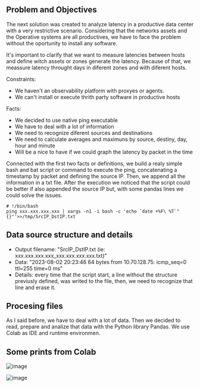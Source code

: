 ## Problem and Objectives
The next solution was created to analyze latency in a productive data center with a very restrictive scenario. Considering that the networks assets and the Operative systems are all productives, we have to face the problem without the oportunity to install any software.

It's important to clarify that we want to measure latencies between hosts and define witch assets or zones generate the latency. Because of that, we meassure latency throught days in diferent zones and with diferent hosts.

Constraints:
* We haven't an observability platform with proxyes or agents.
* We can't install or execute thrith party software in productive hosts

Facts:
* We decided to use native ping executable
* We have to deal with a lot of information
* We need to recognize diferent sources and destinations
* We need to calculate averages and maximuns by source, destiny, day, hour and minute
* Will be a nice to have if we could graph the latency by packet in the time

Connected with the first two facts or definitions, we build a realy simple bash and bat script or command to execute the ping, concatenating a timestamp by packet and defining the source IP. Then, we append all the information in a txt file.
After the execution we noticed that the script could be better if also appended the source IP but, with some  pandas lines we could solve the issues.

```
# !/bin/bash
ping xxx.xxx.xxx.xxx | xargs -n1 -i bash -c 'echo `date +%F\ %T`" {}"'>>/tmp/SrcIP_DstIP.txt
```

## Data source structure and details
* Output filename:
"SrcIP_DstIP.txt (ie: xxx.xxx.xxx.xxx_xxx.xxx.xxx.xxx.txt)"
* Data:
"2023-08-02 20:23:46 64 bytes from 10.70.128.75: icmp_seq=0 ttl=255 time=0 ms"
* Details: every time that the script start, a line without the structure previusly defined, was writed to the file, then, we need to recognize that line and erase it.

## Procesing files
As I said before, we have to deal with a lot of data. Then we decided to read, prepare and analize that data with the Python library Pandas. 
We use Colab as IDE and runtime environmen.

## Some prints from Colab

![image](https://github.com/tomasgermano/latency_analisys/assets/53434902/3d5964d3-d5da-435e-b578-26be0a92add2)

![image](https://github.com/tomasgermano/latency_analisys/assets/53434902/33a96fcd-5d06-41aa-854d-3afb08f5045d)

